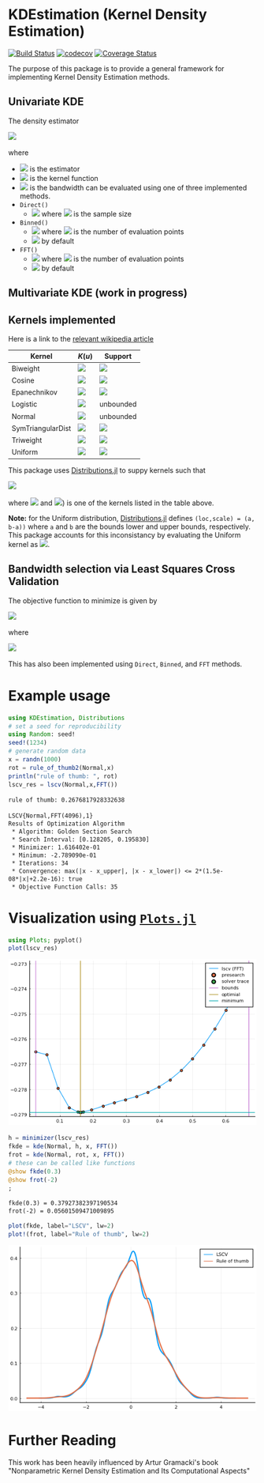 # KDEstimation (Kernel Density Estimation)
[![Build Status](https://travis-ci.com/m-wells/KDEstimation.jl.svg?branch=master)](https://travis-ci.com/m-wells/KDEstimation.jl)
[![codecov](https://codecov.io/gh/m-wells/KDEstimation.jl/branch/master/graph/badge.svg?branch=master)](https://codecov.io/gh/m-wells/KDEstimation.jl)
[![Coverage Status](https://coveralls.io/repos/github/m-wells/KDEstimation.jl/badge.svg?branch=master)](https://coveralls.io/github/m-wells/KDEstimation.jl?branch=master)

The purpose of this package is to provide a general framework for implementing Kernel Density Estimation methods.

## Univariate KDE
The density estimator

<img src="https://latex.codecogs.com/gif.latex?\hat{f}(x)=\frac{1}{n}\sum_{i=1}^nK\left(\frac{x-x_i}{h}\right)" />

where

* <img src="https://latex.codecogs.com/gif.latex?\inline&space;\hat{f}(x)" /> is the estimator
* <img src="https://latex.codecogs.com/gif.latex?\inline&space;K(u)" /> is the kernel function
* <img src="https://latex.codecogs.com/gif.latex?\inline&space;h" /> is the bandwidth
can be evaluated using one of three implemented methods.
* `Direct()` 
  * <img src="https://latex.codecogs.com/gif.latex?\inline&space;O(N^2)" /> where <img src="https://latex.codecogs.com/gif.latex?\inline&space;N" /> is the sample size
* `Binned()`
  * <img src="https://latex.codecogs.com/gif.latex?\inline&space;O(M^2)" /> where <img src="https://latex.codecogs.com/gif.latex?\inline&space;M" /> is the number of evaluation points
  * <img src="https://latex.codecogs.com/gif.latex?\inline&space;M=4096" /> by default
* `FFT()`
  * <img src="https://latex.codecogs.com/gif.latex?\inline&space;O(M\log&space;M)" /> where <img src="https://latex.codecogs.com/gif.latex?\inline&space;M" /> is the number of evaluation points
  * <img src="https://latex.codecogs.com/gif.latex?\inline&space;M=4096" /> by default

## Multivariate KDE (work in progress)

## Kernels implemented
Here is a link to the [relevant wikipedia article](https://en.wikipedia.org/wiki/Kernel_(statistics)#Kernel_functions_in_common_use)

| Kernel           | $K(u)$                                                  | Support    |
|------------------|---------------------------------------------------------|------------|
|Biweight          | <img src="https://latex.codecogs.com/gif.latex?\tfrac{15}{16}\left(1-u^2\right)^2" />                      | <img src="https://latex.codecogs.com/gif.latex?\inline&space;\lvert&space;u\rvert&space;\le&space;1" /> |
|Cosine            | <img src="https://latex.codecogs.com/gif.latex?\tfrac{\pi}{4}\cos\left(\tfrac{\pi}{2}u\right)" />          | <img src="https://latex.codecogs.com/gif.latex?\inline&space;\lvert&space;u\rvert&space;\le&space;1" /> |
|Epanechnikov      | <img src="https://latex.codecogs.com/gif.latex?\tfrac{3}{4}(1-u^2)" />                                     | <img src="https://latex.codecogs.com/gif.latex?\inline&space;\lvert&space;u\rvert&space;\le&space;1" /> |
|Logistic          | <img src="https://latex.codecogs.com/gif.latex?\frac{1}{e^u&plus;2&plus;e^{-u}}" />                        | unbounded                                                                             |
|Normal            | <img src="https://latex.codecogs.com/gif.latex?\tfrac{1}{\sqrt{2\pi}}\exp\left(-\tfrac{1}{2}u^2\right)" /> | unbounded                                                                             |
|SymTriangularDist | <img src="https://latex.codecogs.com/gif.latex?1-\lvert&space;u&space;\rvert" />                           | <img src="https://latex.codecogs.com/gif.latex?\inline&space;\lvert&space;u\rvert&space;\le&space;1" /> |
|Triweight         | <img src="https://latex.codecogs.com/gif.latex?\tfrac{35}{32}(1-u^2)^3" />                                 | <img src="https://latex.codecogs.com/gif.latex?\inline&space;\lvert&space;u\rvert&space;\le&space;1" /> |
|Uniform           | <img src="https://latex.codecogs.com/gif.latex?\tfrac{1}{2}" />                                            | <img src="https://latex.codecogs.com/gif.latex?\inline&space;\lvert&space;u\rvert&space;\le&space;1" /> |

This package uses [Distributions.jl](https://github.com/JuliaStats/Distributions.jl) to suppy kernels such that

<img src="https://latex.codecogs.com/gif.latex?K_h\left(x-x_i\right)=\text{pdf}(D(x_i,h),x))" />

where <img src="https://latex.codecogs.com/svg.latex?\inline&space;K_h(u)=\tfrac{1}{h}K(\tfrac{u}{h}))" />  and <img src="https://latex.codecogs.com/svg.latex?\inline&space;D" />) is one of the kernels listed in the table above.

__Note:__ for the Uniform distribution, [Distributions.jl](https://github.com/JuliaStats/Distributions.jl) defines `(loc,scale) = (a, b-a))` where `a` and `b` are the bounds lower and upper bounds, respectively.
This package accounts for this inconsistancy by evaluating the Uniform kernel as <img src="https://latex.codecogs.com/svg.latex?\inline&space;\text{pdf}(\text{Uniform}(x_i-\frac{h}{2},x_i+\frac{h}{2}),x)" />.

## Bandwidth selection via Least Squares Cross Validation
The objective function to minimize is given by

<img src="https://latex.codecogs.com/svg.latex?LSCV(h)=\int\hat{f}^2_h(x)dx-2\frac{1}{n}\sum_i\hat{f}_{h,-i}(X_i))" />

where

<img src="https://latex.codecogs.com/svg.latex?\hat{f}_{h,-i}(X_i)=\frac{1}{(n-1)h}\sum_{j\ne&space;i}K\left(\frac{X_i-X_j}{h}\right)" />

This has also been implemented using `Direct`, `Binned`, and `FFT` methods.

# Example usage


```julia
using KDEstimation, Distributions
# set a seed for reproducibility
using Random: seed!
seed!(1234)
# generate random data
x = randn(1000)
rot = rule_of_thumb2(Normal,x)
println("rule of thumb: ", rot)
lscv_res = lscv(Normal,x,FFT())
```

    rule of thumb: 0.2676817928332638

    LSCV{Normal,FFT(4096),1}
    Results of Optimization Algorithm
     * Algorithm: Golden Section Search
     * Search Interval: [0.128205, 0.195830]
     * Minimizer: 1.616402e-01
     * Minimum: -2.789090e-01
     * Iterations: 34
     * Convergence: max(|x - x_upper|, |x - x_lower|) <= 2*(1.5e-08*|x|+2.2e-16): true
     * Objective Function Calls: 35

# Visualization using [`Plots.jl`](https://github.com/JuliaPlots/PlotDocs.jl)

```julia
using Plots; pyplot()
plot(lscv_res)
```
![png](README_files/README_3_0.png)

```julia
h = minimizer(lscv_res)
fkde = kde(Normal, h, x, FFT())
frot = kde(Normal, rot, x, FFT())
# these can be called like functions
@show fkde(0.3)
@show frot(-2)
;
```

```
fkde(0.3) = 0.37927382397190534
frot(-2) = 0.05601509471009895
```

```julia
plot(fkde, label="LSCV", lw=2)
plot!(frot, label="Rule of thumb", lw=2)
```
![png](README_files/README_5_0.png)

# Further Reading
This work has been heavily influenced by Artur Gramacki's book "Nonparametric Kernel Density Estimation and Its Computational Aspects" 
